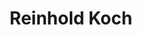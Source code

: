 ---
# Display name
title: Reinhold Koch

# Is this the primary user of the site?
superuser: FALSE # true or false

# Role/position
role: Roche / Genentech

social:
- icon: linkedin
  icon_pack: fab
  link: https://www.linkedin.com/in/reinhold-koch-b8970883
#- icon: github
#  icon_pack: fab
#  link: https://github.com/epijim
#- icon: link
#  icon_pack: fab
#  link: https://github.com/epijim

# Enter email to display Gravatar (if Gravatar enabled in Config)
email: 'reinhold.koch@roche.com'

# Highlight the author in author lists? (true/false)
highlight_name: false

# Organizational groups that you belong to (for People widget)
#   Set this to `[]` or comment out if you are not using People widget.
user_groups:
- Organising Committee
---
